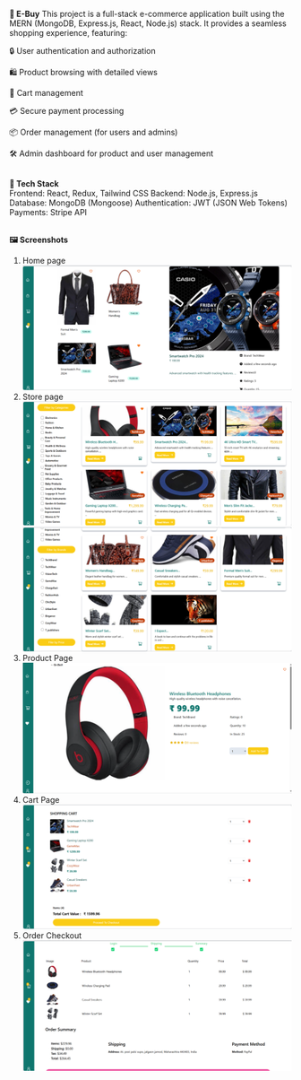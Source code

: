 🛒<b> E-Buy</b>
This project is a full-stack e-commerce application built using the MERN (MongoDB, Express.js, React, Node.js) stack. It provides a seamless shopping experience, featuring:

🔒 User authentication and authorization

🛍️ Product browsing with detailed views

🛒 Cart management

💳 Secure payment processing

📦 Order management (for users and admins)

🛠️ Admin dashboard for product and user management

<br/>
<b>🚀 Tech Stack</b></br>
Frontend: React, Redux, Tailwind CSS
Backend: Node.js, Express.js
Database: MongoDB (Mongoose)
Authentication: JWT (JSON Web Tokens)
Payments: Stripe API
<br/>
<br/>

<b>🖼️ Screenshots</b>
1. Home page
![Home Page](./screenshots/home.png)	
2. Store page
![Store Page](./screenshots/store_1.png)
![Store2 Page](./screenshots/store.png)
2. Product Page
![Product Page](./screenshots/product.png)
3. Cart Page
![Cart Page](./screenshots/cart.png)
4. Order Checkout
![Order Checkout](./screenshots/order.png)
<br/>